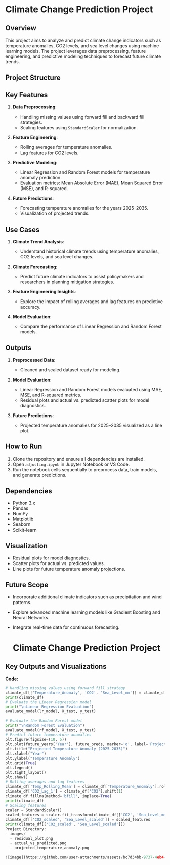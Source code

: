 # Climate Change Prediction Project

## Overview
This project aims to analyze and predict climate change indicators such as temperature anomalies, CO2 levels, and sea level changes using machine learning models. The project leverages data preprocessing, feature engineering, and predictive modeling techniques to forecast future climate trends.

## Project Structure

## Key Features
1. **Data Preprocessing**:
   - Handling missing values using forward fill and backward fill strategies.
   - Scaling features using `StandardScaler` for normalization.

2. **Feature Engineering**:
   - Rolling averages for temperature anomalies.
   - Lag features for CO2 levels.

3. **Predictive Modeling**:
   - Linear Regression and Random Forest models for temperature anomaly prediction.
   - Evaluation metrics: Mean Absolute Error (MAE), Mean Squared Error (MSE), and R-squared.

4. **Future Predictions**:
   - Forecasting temperature anomalies for the years 2025–2035.
   - Visualization of projected trends.

## Use Cases
1. **Climate Trend Analysis**:
   - Understand historical climate trends using temperature anomalies, CO2 levels, and sea level changes.

2. **Climate Forecasting**:
   - Predict future climate indicators to assist policymakers and researchers in planning mitigation strategies.

3. **Feature Engineering Insights**:
   - Explore the impact of rolling averages and lag features on predictive accuracy.

4. **Model Evaluation**:
   - Compare the performance of Linear Regression and Random Forest models.

## Outputs
1. **Preprocessed Data**:
   - Cleaned and scaled dataset ready for modeling.

2. **Model Evaluation**:
   - Linear Regression and Random Forest models evaluated using MAE, MSE, and R-squared metrics.
   - Residual plots and actual vs. predicted scatter plots for model diagnostics.

3. **Future Predictions**:
   - Projected temperature anomalies for 2025–2035 visualized as a line plot.

## How to Run
1. Clone the repository and ensure all dependencies are installed.
2. Open `adjusting.ipynb` in Jupyter Notebook or VS Code.
3. Run the notebook cells sequentially to preprocess data, train models, and generate predictions.

## Dependencies
- Python 3.x
- Pandas
- NumPy
- Matplotlib
- Seaborn
- Scikit-learn

## Visualization
- Residual plots for model diagnostics.
- Scatter plots for actual vs. predicted values.
- Line plots for future temperature anomaly projections.

## Future Scope
- Incorporate additional climate indicators such as precipitation and wind patterns.
- Explore advanced machine learning models like Gradient Boosting and Neural Networks.
- Integrate real-time data for continuous forecasting.

  # Climate Change Prediction Project

## Key Outputs and Visualizations



**Code:**
```python
# Handling missing values using forward fill strategy
climate_df[['Temperature_Anomaly', 'CO2', 'Sea_Level_mm']] = climate_df[['Temperature_Anomaly', 'CO2', 'Sea_Level_mm']].fillna(method='ffill')
print(climate_df)
# Evaluate the Linear Regression model
print("\nLinear Regression Evaluation")
evaluate_model(lr_model, X_test, y_test)

# Evaluate the Random Forest model
print("\nRandom Forest Evaluation")
evaluate_model(rf_model, X_test, y_test)
# Predict future temperature anomalies
plt.figure(figsize=(10, 5))
plt.plot(future_years['Year'], future_preds, marker='o', label='Projected Temperature Anomaly')
plt.title("Projected Temperature Anomaly (2025–2035)")
plt.xlabel("Year")
plt.ylabel("Temperature Anomaly")
plt.grid(True)
plt.legend()
plt.tight_layout()
plt.show()
# Rolling averages and lag features
climate_df['Temp_Rolling_Mean'] = climate_df['Temperature_Anomaly'].rolling(window=3).mean()
climate_df['CO2_Lag_1'] = climate_df['CO2'].shift(1)
climate_df.fillna(method='bfill', inplace=True)
print(climate_df)
# Scaling features
scaler = StandardScaler()
scaled_features = scaler.fit_transform(climate_df[['CO2', 'Sea_Level_mm']])
climate_df[['CO2_scaled', 'Sea_Level_scaled']] = scaled_features
print(climate_df[['CO2_scaled', 'Sea_Level_scaled']])
Project Directory:
- images/
  - residual_plot.png
  - actual_vs_predicted.png
  - projected_temperature_anomaly.png
                           
![image](https://github.com/user-attachments/assets/bc7d34bb-9737-4eb4-94c4-18c349dadb73)




